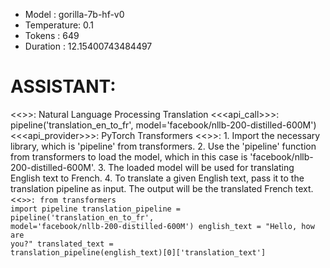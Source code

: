 - Model      : gorilla-7b-hf-v0
- Temperature: 0.1
- Tokens     : 649
- Duration   : 12.15400743484497


# ASSISTANT:
<<<domain>>>: Natural Language Processing Translation
<<<api_call>>>: pipeline('translation_en_to_fr', model='facebook/nllb-200-distilled-600M')
<<<api_provider>>>: PyTorch Transformers
<<<explanation>>>: 1. Import the necessary library, which is 'pipeline' from transformers.
2. Use the 'pipeline' function from transformers to load the model, which in this case is 'facebook/nllb-200-distilled-600M'.
3. The loaded model will be used for translating English text to French.
4. To translate a given English text, pass it to the translation pipeline as input. The output will be the translated French text.
<<<code>>>: from transformers import pipeline
translation_pipeline = pipeline('translation_en_to_fr', model='facebook/nllb-200-distilled-600M')
english_text = \"Hello, how are you?\"
translated_text = translation_pipeline(english_text)[0]['translation_text']


